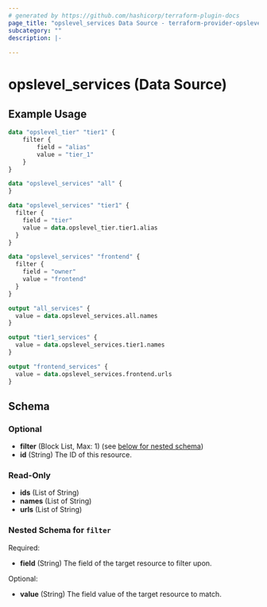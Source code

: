 ```yaml
---
# generated by https://github.com/hashicorp/terraform-plugin-docs
page_title: "opslevel_services Data Source - terraform-provider-opslevel"
subcategory: ""
description: |-
  
---
```


# opslevel_services (Data Source)



## Example Usage

```terraform
data "opslevel_tier" "tier1" {
    filter {
        field = "alias"
        value = "tier_1"
    }
}

data "opslevel_services" "all" {
}

data "opslevel_services" "tier1" {
  filter {
    field = "tier"
    value = data.opslevel_tier.tier1.alias
  }
}

data "opslevel_services" "frontend" {
  filter {
    field = "owner"
    value = "frontend"
  }
}

output "all_services" {
  value = data.opslevel_services.all.names
}

output "tier1_services" {
  value = data.opslevel_services.tier1.names
}

output "frontend_services" {
  value = data.opslevel_services.frontend.urls
}
```

<!-- schema generated by tfplugindocs -->
## Schema

### Optional

- **filter** (Block List, Max: 1) (see [below for nested schema](#nestedblock--filter))
- **id** (String) The ID of this resource.

### Read-Only

- **ids** (List of String)
- **names** (List of String)
- **urls** (List of String)

<a id="nestedblock--filter"></a>
### Nested Schema for `filter`

Required:

- **field** (String) The field of the target resource to filter upon.

Optional:

- **value** (String) The field value of the target resource to match.


